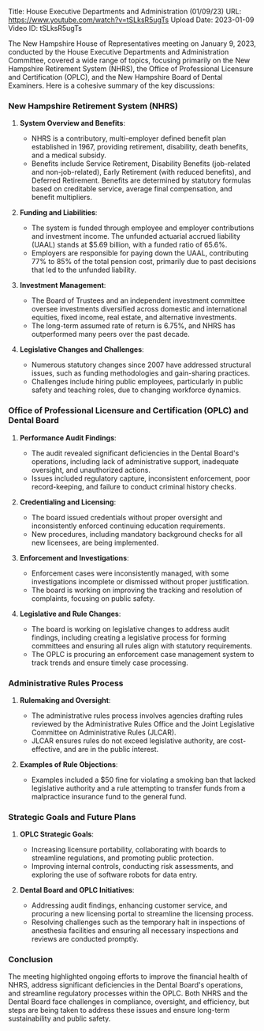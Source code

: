 Title: House Executive Departments and Administration (01/09/23)
URL: https://www.youtube.com/watch?v=tSLksR5ugTs
Upload Date: 2023-01-09
Video ID: tSLksR5ugTs

The New Hampshire House of Representatives meeting on January 9, 2023, conducted by the House Executive Departments and Administration Committee, covered a wide range of topics, focusing primarily on the New Hampshire Retirement System (NHRS), the Office of Professional Licensure and Certification (OPLC), and the New Hampshire Board of Dental Examiners. Here is a cohesive summary of the key discussions:

### New Hampshire Retirement System (NHRS)

1. **System Overview and Benefits**:
   - NHRS is a contributory, multi-employer defined benefit plan established in 1967, providing retirement, disability, death benefits, and a medical subsidy.
   - Benefits include Service Retirement, Disability Benefits (job-related and non-job-related), Early Retirement (with reduced benefits), and Deferred Retirement. Benefits are determined by statutory formulas based on creditable service, average final compensation, and benefit multipliers.

2. **Funding and Liabilities**:
   - The system is funded through employee and employer contributions and investment income. The unfunded actuarial accrued liability (UAAL) stands at $5.69 billion, with a funded ratio of 65.6%.
   - Employers are responsible for paying down the UAAL, contributing 77% to 85% of the total pension cost, primarily due to past decisions that led to the unfunded liability.

3. **Investment Management**:
   - The Board of Trustees and an independent investment committee oversee investments diversified across domestic and international equities, fixed income, real estate, and alternative investments.
   - The long-term assumed rate of return is 6.75%, and NHRS has outperformed many peers over the past decade.

4. **Legislative Changes and Challenges**:
   - Numerous statutory changes since 2007 have addressed structural issues, such as funding methodologies and gain-sharing practices.
   - Challenges include hiring public employees, particularly in public safety and teaching roles, due to changing workforce dynamics.

### Office of Professional Licensure and Certification (OPLC) and Dental Board

1. **Performance Audit Findings**:
   - The audit revealed significant deficiencies in the Dental Board's operations, including lack of administrative support, inadequate oversight, and unauthorized actions.
   - Issues included regulatory capture, inconsistent enforcement, poor record-keeping, and failure to conduct criminal history checks.

2. **Credentialing and Licensing**:
   - The board issued credentials without proper oversight and inconsistently enforced continuing education requirements.
   - New procedures, including mandatory background checks for all new licensees, are being implemented.

3. **Enforcement and Investigations**:
   - Enforcement cases were inconsistently managed, with some investigations incomplete or dismissed without proper justification.
   - The board is working on improving the tracking and resolution of complaints, focusing on public safety.

4. **Legislative and Rule Changes**:
   - The board is working on legislative changes to address audit findings, including creating a legislative process for forming committees and ensuring all rules align with statutory requirements.
   - The OPLC is procuring an enforcement case management system to track trends and ensure timely case processing.

### Administrative Rules Process

1. **Rulemaking and Oversight**:
   - The administrative rules process involves agencies drafting rules reviewed by the Administrative Rules Office and the Joint Legislative Committee on Administrative Rules (JLCAR).
   - JLCAR ensures rules do not exceed legislative authority, are cost-effective, and are in the public interest.

2. **Examples of Rule Objections**:
   - Examples included a $50 fine for violating a smoking ban that lacked legislative authority and a rule attempting to transfer funds from a malpractice insurance fund to the general fund.

### Strategic Goals and Future Plans

1. **OPLC Strategic Goals**:
   - Increasing licensure portability, collaborating with boards to streamline regulations, and promoting public protection.
   - Improving internal controls, conducting risk assessments, and exploring the use of software robots for data entry.

2. **Dental Board and OPLC Initiatives**:
   - Addressing audit findings, enhancing customer service, and procuring a new licensing portal to streamline the licensing process.
   - Resolving challenges such as the temporary halt in inspections of anesthesia facilities and ensuring all necessary inspections and reviews are conducted promptly.

### Conclusion

The meeting highlighted ongoing efforts to improve the financial health of NHRS, address significant deficiencies in the Dental Board's operations, and streamline regulatory processes within the OPLC. Both NHRS and the Dental Board face challenges in compliance, oversight, and efficiency, but steps are being taken to address these issues and ensure long-term sustainability and public safety.